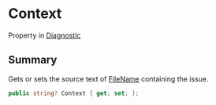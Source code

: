 # Context

Property in [Diagnostic](yarn.compiler.diagnostic.md)

## Summary

Gets or sets the source text of [FileName](yarn.compiler.diagnostic.filename.md) containing the issue.

```csharp
public string? Context { get; set; };
```
